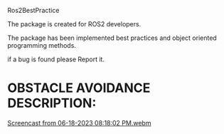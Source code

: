 Ros2BestPractice

The package is created for ROS2 developers.

The package has been implemented best practices and object oriented programming methods.

if a bug is found please Report it.

# OBSTACLE AVOIDANCE DESCRIPTION:

[Screencast from 06-18-2023 08:18:02 PM.webm](https://github.com/Daviesss/Ros2BestPractice/assets/97457075/31299952-c553-433a-869b-d2b6e071ebda)
